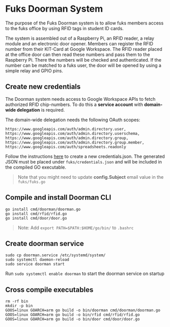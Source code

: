 # Fuks Doorman System

The purpose of the Fuks Doorman system is to allow fuks members access to the fuks office
by using RFID tags in student ID cards.

The system is assembled out of a Raspberry Pi, an RFID reader, a relay module and an electronic door opener.
Members can register the RFID number from their KIT-Card at Google Workspace.
The RFID reader placed at the office door can then read these numbers and pass them to the Raspberry Pi.
There the numbers will be checked and authenticated.
If the number can be matched to a fuks user, the door will be opened by using a simple relay and GPIO pins.

## Create new credentials

The Doorman system needs access to Google Workspace APIs to fetch authorized RFID chip-numbers.
To do this a **service account** with **domain-wide delegation** is required.

The domain-wide delegation needs the following OAuth scopes:

```
https://www.googleapis.com/auth/admin.directory.user,
https://www.googleapis.com/auth/admin.directory.userschema,
https://www.googleapis.com/auth/admin.directory.group,
https://www.googleapis.com/auth/admin.directory.group.member,
https://www.googleapis.com/auth/spreadsheets.readonly
````

Follow the
instructions [here](https://developers.google.com/workspace/guides/create-credentials#create_credentials_for_a_service_account)
to create a new credentials.json.
The generated JSON must be placed under ```fuks/credentials.json``` and will be included in the compiled GO executable.

> Note that you might need to update **config.Subject** email value in the ````fuks/fuks.go````

## Compile and install Doorman CLI

```shell
go install cmd/doorman/doorman.go
go install cmd/rfid/rfid.go
go install cmd/door/door.go
```

> Note: Add ```export PATH=$PATH:$HOME/go/bin/``` to ```.bashrc```

## Create doorman service

```shell
sudo cp doorman.service /etc/systemd/system/
sudo systemctl daemon-reload
sudo service doorman start
```

Run ```sudo systemctl enable doorman``` to start the doorman service on startup

## Cross compile executables

```shell
rm -rf bin
mkdir -p bin
GOOS=linux GOARCH=arm go build -o bin/doorman cmd/doorman/doorman.go
GOOS=linux GOARCH=arm go build -o bin/rfid cmd/rfid/rfid.go
GOOS=linux GOARCH=arm go build -o bin/door cmd/door/door.go
```
